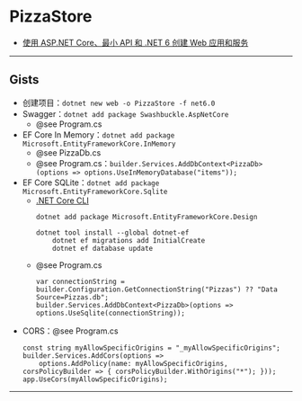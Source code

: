 # PizzaStore
- [使用 ASP.NET Core、最小 API 和 .NET 6 创建 Web 应用和服务](https://learn.microsoft.com/zh-cn/learn/paths/aspnet-core-minimal-api/)
---
## Gists
- 创建项目：`dotnet new web -o PizzaStore -f net6.0`
- Swagger：`dotnet add package Swashbuckle.AspNetCore`
    - @see Program.cs
- EF Core In Memory：`dotnet add package Microsoft.EntityFrameworkCore.InMemory`
    - @see PizzaDb.cs
    - @see Program.cs：`builder.Services.AddDbContext<PizzaDb>(options => options.UseInMemoryDatabase("items"));`
- EF Core SQLite：`dotnet add package Microsoft.EntityFrameworkCore.Sqlite`
    - [.NET Core CLI](https://learn.microsoft.com/zh-cn/ef/core/cli/dotnet)
        ```
        dotnet add package Microsoft.EntityFrameworkCore.Design
        
        dotnet tool install --global dotnet-ef
            dotnet ef migrations add InitialCreate
            dotnet ef database update
        ```
    - @see Program.cs
        ```
        var connectionString = builder.Configuration.GetConnectionString("Pizzas") ?? "Data Source=Pizzas.db";
        builder.Services.AddDbContext<PizzaDb>(options => options.UseSqlite(connectionString));
        ```
- CORS：@see Program.cs
    ```
    const string myAllowSpecificOrigins = "_myAllowSpecificOrigins";
    builder.Services.AddCors(options =>
        options.AddPolicy(name: myAllowSpecificOrigins, corsPolicyBuilder => { corsPolicyBuilder.WithOrigins("*"); }));
    app.UseCors(myAllowSpecificOrigins);
    ```
---
